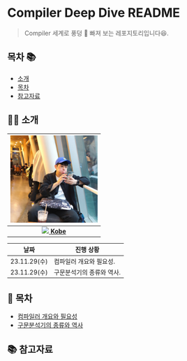 # Compiler Deep Dive README

> Compiler 세계로 풍덩 🤿 빠져 보는 레포지토리입니다😆.</br>

## 목차 📚

- [소개](#-소개)
- [목차](#목차)
- [참고자료](#-참고자료)

## 🧑‍💻 소개
| <img src="https://github.com/devKobe24/BranchTest/blob/main/IMG_5424.JPG?raw=true" width="200" height="200"/> |
| :-: |
| [<img src="https://hackmd.io/_uploads/SJEQuLsEh.png" width="20"/> **Kobe**](https://github.com/devKobe24) |


| 날짜 | 진행 상황 | 
| -------- | -------- |
| 23.11.29(수) | 컴파일러 개요와 필요성. |
| 23.11.29(수) | 구문분석기의 종류와 역사. |


## 📖 목차
- [컴파일러 개요와 필요성](https://github.com/devKobe24/CompilerDeepDive/blob/main/contents/231129-overview.md)
- [구문분석기의 종류와 역사](https://github.com/devKobe24/CompilerDeepDive/blob/main/contents/231129-syntaxAnalysis.md)


## 📚 참고자료

